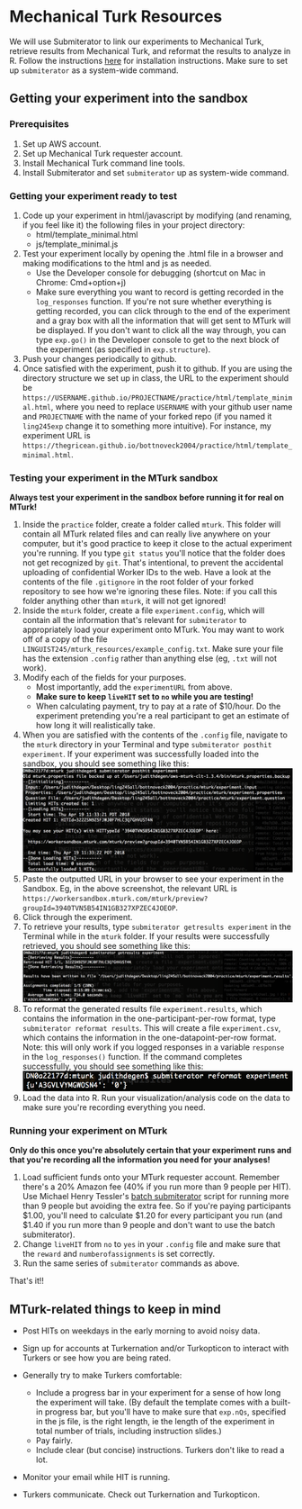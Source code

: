 # Mechanical Turk Resources

We will use Submiterator to link our experiments to Mechanical Turk, retrieve results from Mechanical Turk, and reformat the results to analyze in R. Follow the instructions [here](https://github.com/erindb/Submiterator) for installation instructions. Make sure to set up `submiterator` as a system-wide command.

## Getting your experiment into the sandbox

### Prerequisites

1. Set up AWS account.
2. Set up Mechanical Turk requester account.
3. Install Mechanical Turk command line tools.
4. Install Submiterator and set `submiterator` up as system-wide command.

### Getting your experiment ready to test

1. Code up your experiment in html/javascript by modifying (and renaming, if you feel like it) the following files in your project directory:
	- html/template_minimal.html
	- js/template_minimal.js
2. Test your experiment locally by opening the .html file in a browser and making modifications to the html and js as needed. 
	- Use the Developer console for debugging (shortcut on Mac in Chrome: Cmd+option+j)
	- Make sure everything you want to record is getting recorded in the `log_responses` function. If you're not sure whether everything is getting recorded, you can click through to the end of the experiment and a gray box with all the information that will get sent to MTurk will be displayed. If you don't want to click all the way through, you can type `exp.go()` in the Developer console to get to the next block of the experiment (as specified in `exp.structure`).
3. Push your changes periodically to github.
4. Once satisfied with the experiment, push it to github. If you are using the directory structure we set up in class, the URL to the experiment should be `https://USERNAME.github.io/PROJECTNAME/practice/html/template_minimal.html`, where you need to replace `USERNAME` with your github user name and `PROJECTNAME` with the name of your forked repo (if you named it `ling245exp` change it to something more intuitive). For instance, my experiment URL is `https://thegricean.github.io/bottnoveck2004/practice/html/template_minimal.html`.

### Testing your experiment in the MTurk sandbox

**Always test your experiment in the sandbox before running it for real on MTurk!**

1. Inside the `practice` folder, create a folder called `mturk`. This folder will contain all MTurk related files and can really live anywhere on your computer, but it's good practice to keep it close to the actual experiment you're running. If you type `git status` you'll notice that the folder does not get recognized by `git`. That's intentional, to prevent the accidental uploading of confidential Worker IDs to the web. Have a look at the contents of the file `.gitignore` in the root folder of your forked repository to see how we're ignoring these files. Note: if you call this folder anything other than `mturk`, it will not get ignored!
2. Inside the `mturk` folder, create a file `experiment.config`, which will contain all the information that's relevant for `submiterator` to appropriately load your experiment onto MTurk. You may want to work off of a copy of the file `LINGUIST245/mturk_resources/example_config.txt`. Make sure your file has the extension `.config` rather than anything else (eg, `.txt` will not work).
3. Modify each of the fields for your purposes. 
	- Most importantly, add the `experimentURL` from above.
	- **Make sure to keep `liveHIT` set to `no` while you are testing!**
	- When calculating payment, try to pay at a rate of $10/hour. Do the experiment pretending you're a real participant to get an estimate of how long it will realistically take.
4. When you are satisfied with the contents of the `.config` file, navigate to the `mturk` directory in your Terminal and type `submiterator posthit experiment`. If your experiment was successfully loaded into the sandbox, you should see something like this:
![Screenshot](successfulhitpost.png)
5. Paste the outputted URL in your browser to see your experiment in the Sandbox. Eg, in the above screenshot, the relevant URL is `https://workersandbox.mturk.com/mturk/preview?groupId=3940TVN5B54IN1GB327XPZEC4JOEOP`.
6. Click through the experiment.
7. To retrieve your results, type `submiterator getresults experiment` in the Terminal while in the `mturk` folder. If your results were successfully retrieved, you should see something like this:
![Screenshot](successfulhitretrieval.png)
8. To reformat the generated results file `experiment.results`, which contains the information in the one-participant-per-row format, type `submiterator reformat results`. This will create a file `experiment.csv`, which contains the information in the one-datapoint-per-row format. Note: this will only work if you logged responses in a variable `response` in the `log_responses()` function. If the command completes successfully, you should see something like this:
![Screenshot](successfulreformat.png)
9. Load the data into R. Run your visualization/analysis code on the data to make sure you're recording everything you need.

### Running your experiment on MTurk

**Only do this once you're absolutely certain that your experiment runs and that you're recording all the information you need for your analyses!**

1. Load sufficient funds onto your MTurk requester account. Remember there's a 20% Amazon fee (40% if you run more than 9 people per HIT). Use Michael Henry Tessler's [batch submiterator](https://github.com/mhtess/submiterator-batch) script for running more than 9 people but avoiding the extra fee. So if you're paying participants $1.00, you'll need to calculate $1.20 for every participant you run (and $1.40 if you run more than 9 people and don't want to use the batch submiterator).
2. Change `liveHIT` from `no` to `yes` in your `.config` file and make sure that the `reward` and `numberofassignments` is set correctly.
3. Run the same series of `submiterator` commands as above.

That's it!!


## MTurk-related things to keep in mind

- Post HITs on weekdays in the early morning to avoid noisy data.
- Sign up for accounts at Turkernation and/or Turkopticon to interact with Turkers or see how you are being rated.
- Generally try to make Turkers comfortable:
	- Include a progress bar in your experiment for a sense of how long the experiment will take. (By default the template comes with a built-in progress bar, but you'll have to make sure that `exp.nQs`, specified in the js file, is the right length, ie the length of the experiment in total number of trials, including instruction slides.)
	- Pay fairly.
	- Include clear (but concise) instructions. Turkers don't like to read a lot. 
	



















- Monitor your email while HIT is running.
- Turkers communicate. Check out Turkernation and Turkopticon.